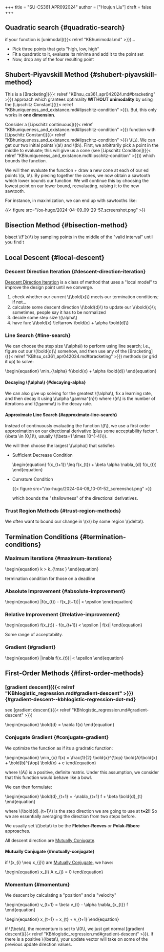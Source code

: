 +++
title = "SU-CS361 APR092024"
author = ["Houjun Liu"]
draft = false
+++

## Quadratic search {#quadratic-search}

if your function is [unimodal]({{< relref "KBhunimodal.md" >}})...

-   Pick three points that gets "high, low, high"
-   Fit a quadratic to it, evaluate its minima and add it to the point set
-   Now, drop any of the four resulting point


## Shubert-Piyavskill Method {#shubert-piyavskill-method}

This is a [Bracketing]({{< relref "KBhsu_cs361_apr042024.md#bracketing" >}}) approach which grantees optimality **WITHOUT unimodality** by using the [Lipschitz Constant]({{< relref "KBhuniqueness_and_existance.md#lipschitz-condition" >}}). But, this only works in **one dimension**.

Consider a [Lipschitz continuous]({{< relref "KBhuniqueness_and_existance.md#lipschitz-condition" >}}) function with [Lipschitz Constant]({{< relref "KBhuniqueness_and_existance.md#lipschitz-condition" >}}) \\(L\\). We can get our two initial points \\(a\\) and \\(b\\). First, we arbitrarily pick a point in the middle to evaluate; this will give us a cone (see [Lipschitz Condition]({{< relref "KBhuniqueness_and_existance.md#lipschitz-condition" >}})) which bounds the function.

We will then evaluate the function + draw a new cone at each of our ed points \\(a, b\\). By piecing together the cones, we now obtain a sawtooth which lower bounds our function. We will continue this by choosing the lowest point on our lower bound, reevaluating, raising it to the new sawtooth.

For instance, in maximization, we can end up with sawtooths like:

{{< figure src="/ox-hugo/2024-04-09_09-29-57_screenshot.png" >}}


## Bisection Method {#bisection-method}

bisect \\(f'(x)\\) by sampling points in the middle of the "valid interval" until you find t


## Local Descent {#local-descent}


### Descent Direction Iteration {#descent-direction-iteration}

[Descent Direction Iteration](#descent-direction-iteration) is a class of method that uses a "local model" to improve the design point until we converge.

1.  check whether our current \\(\bold{x}\\) meets our termination conditions; if not...
2.  calculate some descent direction \\(\bold{d}\\) to update our \\(\bold{x}\\); sometimes, people say it has to be normalized
3.  decide some step size \\(\alpha\\)
4.  have fun: \\(\bold{x} \leftarrow \bold{x} + \alpha \bold{d}\\)


### Line Search {#line-search}

We can choose the step size \\(\alpha\\) to perform using line search; i.e., figure out our \\(\bold{d}\\) somehow, and then use any of the [Bracketing]({{< relref "KBhsu_cs361_apr042024.md#bracketing" >}}) methods (or grid it up) to solve:

\begin{equation}
\min\_{\alpha} f(\bold{x} + \alpha \bold{d})
\end{equation}


#### Decaying \\(\alpha\\) {#decaying-alpha}

We can also give up solving for the greatest \\(\alpha\\), fix a learning rate, and then decay it using \\(\alpha \gamma^{n}\\) where \\(n\\) is the number of iterations and \\(\gamma\\) is the decay rate.


#### Approximate Line Search {#approximate-line-search}

Instead of continuously evaluating the function \\(f\\), we use a first order approximation on our directional derivative (plus some acceptability factor \\(\beta \in [0,1]\\), usually \\(\beta=1 \times 10^{-4}\\)).

We will then choose the largest \\(\alpha\\) that satisfies

<!--list-separator-->

-  Sufficient Decrease Condition

    \begin{equation}
    f(x\_{t+1}) \leq f(x\_{t}) + \beta \alpha \nabla\_{d} f(x\_{t})
    \end{equation}

<!--list-separator-->

-  Curvature Condition

    {{< figure src="/ox-hugo/2024-04-09_10-01-52_screenshot.png" >}}

    which bounds the "shallowness" of the directional derivatives.


### Trust Region Methods {#trust-region-methods}

We often want to bound our change in \\(x\\) by some region \\(\delta\\).


## Termination Conditions {#termination-conditions}


### Maximum Iterations {#maximum-iterations}

\begin{equation}
k > k\_{\max }
\end{equation}

termination condition for those on a deadline


### Absolute Improvement {#absolute-improvement}

\begin{equation}
|f(x\_{t}) - f(x\_{t+1})| < \epsilon
\end{equation}


### Relative Improvement {#relative-improvement}

\begin{equation}
f(x\_{t}) - f(x\_{t+1}) < \epsilon | f(x)|
\end{equation}

Some range of acceptability.


### Gradient {#gradient}

\begin{equation}
|\nabla f(x\_{t})| < \epsilon
\end{equation}


## First-Order Methods {#first-order-methods}


### [gradient descent]({{< relref "KBhlogistic_regression.md#gradient-descent" >}}) {#gradient-descent--kbhlogistic-regression-dot-md}

see [gradient descent]({{< relref "KBhlogistic_regression.md#gradient-descent" >}})

\begin{equation}
\bold{d} = \nabla f(x)
\end{equation}


### Conjugate Gradient {#conjugate-gradient}

We optimize the function as if its a gradratic function:

\begin{equation}
\min\_{x} f(x) = \frac{1}{2} \bold{x}^{\top} \bold{A}\bold{x} + \bold{b}^{\top} \bold{x} + c
\end{equation}

where \\(A\\) is a positive, definite matrix. Under this assumption, we consider that this function would behave like a bowl.

We can then formulate:

\begin{equation}
\bold{d}\_{t+1}  = -\nabla\_{t+1} f + \beta \bold{d}\_{t}
\end{equation}

where \\(\bold{d}\_{t+1}\\) is the step direction we are going to use at ****t+2****!! So we are essentially averaging the direction from two steps before.

We usually set \\(\beta\\) to be the **Fletcher-Reeves** or **Polak-Ribere** approaches.

All descent direction are [Mutually Conjugate](#mutually-conjugate).


#### Mutually Conjugate {#mutually-conjugate}

if \\(x\_{i} \neq x\_{j}\\) are [Mutually Conjugate](#mutually-conjugate), we have:

\begin{equation}
x\_{i} A x\_{j} = 0
\end{equation}


### Momentum {#momentum}

We descent by calculating a "position" and a "velocity"

\begin{equation}
v\_{t+1} = \beta v\_{t} - \alpha \nabla\_{x\_{t}} f
\end{equation}

\begin{equation}
x\_{t+1} = x\_{t} + v\_{t+1}
\end{equation}

if \\(\beta\\), the momentum is set to \\(0\\), we just get normal [gradient descent]({{< relref "KBhlogistic_regression.md#gradient-descent" >}}). If there is a positive \\(\beta\\), your update vector will take on some of the previous update direction values.
